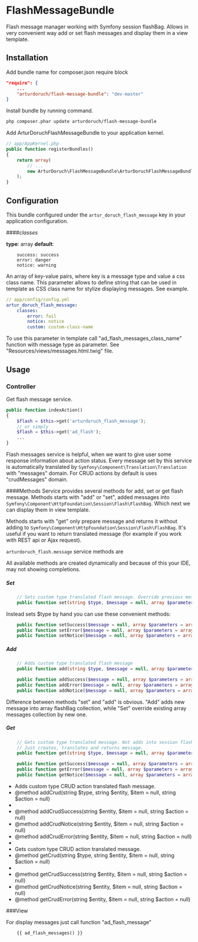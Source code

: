 FlashMessageBundle
================

Flash message manager working with Symfony session flashBag.
Allows in very convenient way add or set flash messages and display them in a view template.

<!--Features:
Add or set messages
add or set crud operations messages
Get - sets and return translated message
Get crud - sets and return translated message without them into flashbag.-->


## Installation

Add bundle name for composer.json require block
```json
"require": {
    ...
    "arturdoruch/flash-message-bundle": "dev-master"
}
```

Install bundle by running command.
```sh
php composer.phar update arturdoruch/flash-message-bundle
```

Add ArturDoruchFlashMessageBundle to your application kernel.
```php
// app/AppKernel.php
public function registerBundles()
{
    return array(
        // ...
        new ArturDoruch\FlashMessageBundle\ArturDoruchFlashMessageBundle(),
    );
}
```

## Configuration
This bundle configured under the `artur_doruch_flash_message` key in your application configuration.

####<i>classes</i>

<b>type</b>: array <b>default</b>:
```
    success: success
    error: danger
    notice: warning
```

An array of key-value pairs, where key is a message type and value a css class name.
This parameter allows to define string that can be used in template as CSS class name for stylize displaying messages.
See example.

```yml
// app/config/config.yml
artur_doruch_flash_message:
    classes:
        error: fail
        notice: notice
        custom: custom-class-name
```

To use this parameter in template call "ad_flash_messages_class_name" function with message type as parameter.
See "Resources/views/messages.html.twig" file.


## Usage

### Controller

Get flash message service.

```php
public function indexAction()
{
    $flash = $this->get('arturdoruch_flash_message');
    // or simply
    $flash = $this->get('ad_flash');
    ...
}
```

Flash messages service is helpful, when we want to give user some response information about action status.
Every message set by this service is automatically translated by `Symfony\Component\Translation\Translation` with "messages" domain.
For CRUD actions by default is uses "crudMessages" domain.

####Methods
Service provides several methods for add, set or get flash message.
Methods starts with "add" or "set", added messages into `Symfony\Component\HttpFoundation\Session\Flash\FlashBag`.
Which next we can display them in view template.

Methods starts with "get" only prepare message and returns it without adding to `Symfony\Component\HttpFoundation\Session\Flash\FlashBag`.
It's useful if you want to return translated message (for example if you work with REST api or Ajax request).

`arturdoruch_flash.message` service methods are

All available methods are created dynamically and because of this your IDE, may not showing completions.

##### Set
```php
    // Sets custom type translated flash message. Override previous message is was set.
    public function set(string $type, $message = null, array $parameters = array(), string $domain = null)
```

Instead sets $type by hand you can use these convenient methods:
```php
    public function setSuccess($message = null, array $parameters = array(), string $domain = null)
    public function setError($message = null, array $parameters = array(), string $domain = null)
    public function setNotice($message = null, array $parameters = array(), string $domain = null)
```

##### Add

```php
    // Adds custom type translated flash message
    public function add(string $type, $message = null, array $parameters = array(), string $domain = null)

    public function addSuccess($message = null, array $parameters = array(), string $domain = null)
    public function addError($message = null, array $parameters = array(), string $domain = null)
    public function addNotice($message = null, array $parameters = array(), string $domain = null)
```

Difference between methods "set" and "add" is obvious. "Add" adds new message into array flashBag collection, while "Set" override existing array messages collection by new one.

##### Get
```php
    // Gets custom type translated message. Not adds into session flash bug.
    // Just creates, translates and returns message.
    public function get(string $type, $message = null, array $parameters = array(), string $domain = null)

    public function getSuccess($message = null, array $parameters = array(), string $domain = null)
    public function getError($message = null, array $parameters = array(), string $domain = null)
    public function getNotice($message = null, array $parameters = array(), string $domain = null)
```


 * Adds custom type CRUD action translated flash message.
 * @method addCrud(string $type, string $entity, $item = null, string $action = null)
 *
 * @method addCrudSuccess(string $entity, $item = null, string $action = null)
 * @method addCrudNotice(string $entity, $item = null, string $action = null)
 * @method addCrudError(string $entity, $item = null, string $action = null)
 *
 * Gets custom type CRUD action translated message.
 * @method getCrud(string $type, string $entity, $item = null, string $action = null)
 *
 * @method getCrudSuccess(string $entity, $item = null, string $action = null)
 * @method getCrudNotice(string $entity, $item = null, string $action = null)
 * @method getCrudError(string $entity, $item = null, string $action = null)


###View

For display messages just call function "ad_flash_message"
```twig
    {{ ad_flash_messages() }}
```

<!--If you want add CSS styles for displaying messages...

Function "ad_flash_messages_class_name" returns css class name related to message type.
See "Resources/views/messages.html.twig" file.-->

